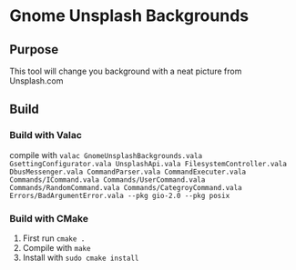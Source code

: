 # Gnome Unsplash Backgrounds

## Purpose
This tool will change you background with a neat picture from Unsplash.com

## Build

### Build with Valac
compile with `valac GnomeUnsplashBackgrounds.vala GsettingConfigurator.vala UnsplashApi.vala FilesystemController.vala DbusMessenger.vala CommandParser.vala CommandExecuter.vala Commands/ICommand.vala Commands/UserCommand.vala Commands/RandomCommand.vala Commands/CategroyCommand.vala Errors/BadArgumentError.vala --pkg gio-2.0 --pkg posix`

### Build with CMake
1. First run `cmake .`
2. Compile with `make`
3. Install with `sudo cmake install`

